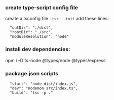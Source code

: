 ### create type-script config file

create a tsconfig file : `tsc --init`
add these lines: 
```
  "outDir": "./dist",
  "rootDir": "./src",
  "moduleResolution": "node"  
```

### install dev dependencies:
npm i -D ts-node  @types/node @types/express


### package.json scripts
```
  "start": "node dist/index.js",
  "dev": "nodemon src/index.ts",
  "build": "tsc -p ."
```